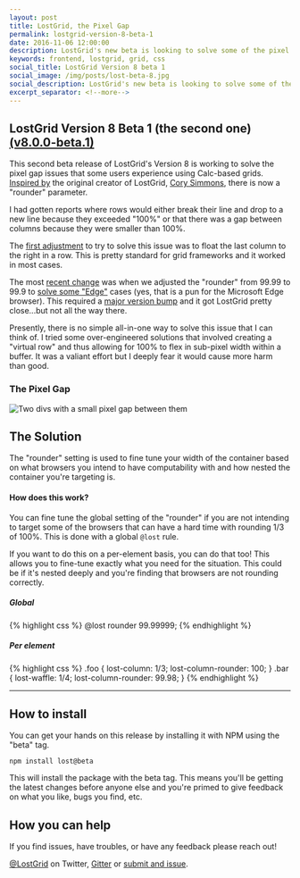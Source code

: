 ```yaml
---
layout: post
title: LostGrid, the Pixel Gap
permalink: lostgrid-version-8-beta-1
date: 2016-11-06 12:00:00
description: LostGrid's new beta is looking to solve some of the pixel gap issues with a new rounding parameter.
keywords: frontend, lostgrid, grid, css
social_title: LostGrid Version 8 beta 1
social_image: /img/posts/lost-beta-8.jpg
social_description: LostGrid's new beta is looking to solve some of the pixel gap issues with a new rounding parameter.
excerpt_separator: <!--more-->
---
```


## LostGrid Version 8 Beta 1 (the second one) <a href="https://github.com/peterramsing/lost/releases/tag/v8.0.0-beta.1" target="_blank">(v8.0.0-beta.1)</a>

This second beta release of LostGrid's Version 8 is working to solve the pixel gap issues that some users experience using Calc-based grids. [Inspired by](https://github.com/peterramsing/lost/issues/309#issuecomment-246828146) the original creator of LostGrid, [Cory Simmons](https://github.com/corysimmons), there is now a "rounder" parameter.

<!--more-->

I had gotten reports where rows would either break their line and drop to a new line because they exceeded "100%" or that there was a gap between columns because they were smaller than 100%.

The [first adjustment](https://github.com/peterramsing/lost/pull/218) to try to solve this issue was to float the last column to the right in a row. This is pretty standard for grid frameworks and it worked in most cases.

The most [recent change](https://github.com/peterramsing/lost/pull/299) was when we adjusted the "rounder" from 99.99 to 99.9 to [solve some "Edge"](https://github.com/peterramsing/lost/issues/295) cases (yes, that is a pun for the Microsoft Edge browser). This required a [major version bump](https://github.com/peterramsing/lost/releases/tag/v7.0.1) and it got LostGrid pretty close...but not all the way there.

Presently, there is no simple all-in-one way to solve this issue that I can think of. I tried some over-engineered solutions that involved creating a "virtual row" and thus allowing for 100% to flex in sub-pixel width within a buffer. It was a valiant effort but I deeply fear it would cause more harm than good.

### The Pixel Gap
<img class="image--full-width" src="{{ site.baseurl }}/img/posts/lostgrid-pixel-gap.jpg" alt="Two divs with a small pixel gap between them">

## The Solution
The "rounder" setting is used to fine tune your width of the container based on what browsers you intend to have computability with and how nested the container you're targeting is.

#### How does this work?
You can fine tune the global setting of the "rounder" if you are not intending to target some of the browsers that can have a hard time with rounding 1/3 of 100%. This is done with a global `@lost` rule.

If you want to do this on a per-element basis, you can do that too! This allows you to fine-tune exactly what you need for the situation. This could be if it's nested deeply and you're finding that browsers are not rounding correctly.

##### Global
{% highlight css %}
@lost rounder 99.99999;
{% endhighlight %}

##### Per element
{% highlight css %}
.foo {
  lost-column: 1/3;
  lost-column-rounder: 100;
}
.bar {
  lost-waffle: 1/4;
  lost-column-rounder: 99.98;
}
{% endhighlight %}


<hr/>

## How to install
You can get your hands on this release by installing it with NPM using the "beta" tag.

`npm install lost@beta`

This will install the package with the beta tag. This means you'll be getting the latest changes before anyone else and you're primed to give feedback on what you like, bugs you find, etc.

## How you can help
If you find issues, have troubles, or have any feedback please reach out!

[@LostGrid](https://twitter.com/lostgrid) on Twitter, [Gitter](https://gitter.im/peterramsing/lost) or [submit and issue](https://github.com/peterramsing/lost/issues/new).
